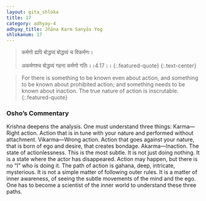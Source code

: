 ```yaml
---
layout: gita_shloka
title: 17
category: adhyay-4
adhyay_title: Jñāna Karm Sanyās Yog
shlokanum: 17
---
```


> कर्मणो ह्यपि बोद्धव्यं बोद्धव्यं च विकर्मणः।<br><br>अकर्मणश्च बोद्धव्यं गहना कर्मणो गतिः।।4.17।।
{:.featured-quote} 
{:.text-center}

> For there is something to be known even about action, and something to be known about prohibited action; and something needs to be known about inaction. The true nature of action is inscrutable.
{:.featured-quote}

### Osho’s Commentary
Krishna deepens the analysis. One must understand three things:
Karma—Right action. Action that is in tune with your nature and performed without attachment.
Vikarma—Wrong action. Action that goes against your nature, that is born of ego and desire, that creates bondage.
Akarma—Inaction. The state of actionlessness. This is the most subtle. It is not just doing nothing. It is a state where the actor has disappeared. Action may happen, but there is no “I” who is doing it.
The path of action is gahana, deep, intricate, mysterious. It is not a simple matter of following outer rules. It is a matter of inner awareness, of seeing the subtle movements of the mind and the ego. One has to become a scientist of the inner world to understand these three paths.
